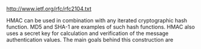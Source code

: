 http://www.ietf.org/rfc/rfc2104.txt

HMAC can be used in combination with any iterated cryptographic hash function. MD5 and SHA-1 are examples of such hash functions. HMAC also uses a secret key for calculation and verification of the message authentication values. The main goals behind this construction are